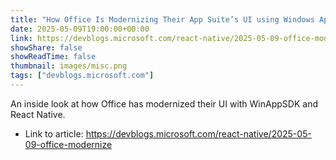 ```yaml
---
title: "How Office Is Modernizing Their App Suite’s UI using Windows App SDK and React Native"
date: 2025-05-09T19:00:00+00:00
link: https://devblogs.microsoft.com/react-native/2025-05-09-office-modernize
showShare: false
showReadTime: false
thumbnail: images/misc.png
tags: ["devblogs.microsoft.com"]
---
```

An inside look at how Office has modernized their UI with WinAppSDK and React Native.

- Link to article: https://devblogs.microsoft.com/react-native/2025-05-09-office-modernize